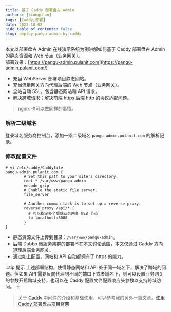 ```yaml
---
title: 基于 Caddy 部署盘古 Admin
authors: [xiongchun]
tags: [Caddy,部署]
date: 2022-10-02
hide_table_of_contents: false
slug: deploy-pangu-admin-by-caddy
---
```


本文以部署盘古 Admin 在线演示系统为例讲解如何基于 Caddy 部署盘古 Admin 的静态资源和 Web 节点（业务网关）。  
部署效果：[https://pangu-admin.pulanit.com](https://pangu-admin.pulanit.com/)
- 充当 WebServer 部署项目静态网站。
- 充当流量网关方向代理后端的 Web 节点（业务网关）。
- 全站自动 SSL。包含静态网站和 API 请求。
- 解决跨域请求；解决前端 https 后端 http 的协议适配问题。

> nginx 也可以做同样的事情。

<!--truncate-->

### 解析二级域名
登录域名服务商控制台，添加一条二级域名 `pangu-admin.pulanit.com` 的解析记录。

### 修改配置文件
```shell
# vi /etc/caddy/Caddyfile
pangu-admin.pulanit.com {
        # Set this path to your site's directory.
        root * /var/www/pangu-admin
        encode gzip
        # Enable the static file server.
        file_server

        # Another common task is to set up a reverse proxy:
        reverse_proxy /api/* {
          # 可以指定多个后端业务网关 WEB 节点
          to localhost:8080
        }
}
```
- 静态资源文件上传到目录：`/var/www/pangu-admin`。
- 后端 Dubbo 微服务集群的部署不在本文讨论范围，本文仅通过 Caddy 方向道理后端业务网关。
- 通过如上配置，网站和 API 自动都拥有了 https 的能力。

:::tip 提示
上述部署结构，使得静态网站和 API 处于同一域名下，解决了跨域的问题。但如果 API 需要反向代理到不同的端口下或者域名下，则可以设置业务网关的参数开启跨域支持，也可以在 Caddy 配置文件配置响应头参数以支持跨域访问。
:::

> 关于 [Caddy](https://caddyserver.com/) 中间件的介绍和基础使用，可以参考我的另外一篇文章。[使用 Caddy 部署盘古项目官网](deploy-pangu-website-by-caddy)

